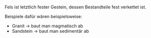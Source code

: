 Fels ist letztlich fester Gestein, dessen Bestandteile fest verkettet ist.

Beispiele dafür wären beispielsweise:
- Granit -> baut man magmatisch ab
- Sandstein -> baut man sedimentär ab

